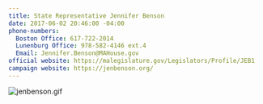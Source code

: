 ```yaml
---
title: State Representative Jennifer Benson
date: 2017-06-02 20:46:00 -04:00
phone-numbers:
  Boston Office: 617-722-2014
  Lunenburg Office: 978-582-4146 ext.4
  Email: Jennifer.Benson@MAHouse.gov
official website: https://malegislature.gov/Legislators/Profile/JEB1
campaign website: https://jenbenson.org/
---
```


![jenbenson.gif](/uploads/jenbenson.gif)